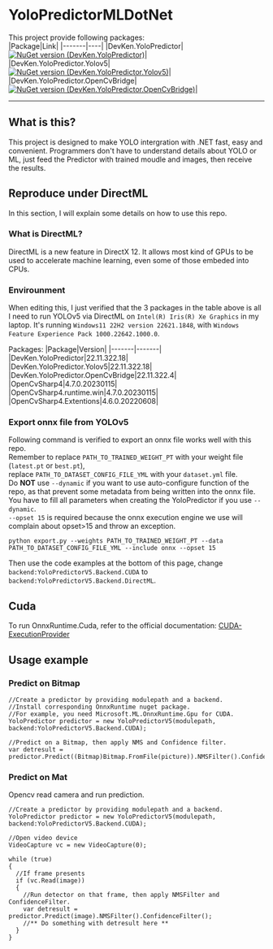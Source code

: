 # YoloPredictorMLDotNet  
  
This project provide following packages:  
|Package|Link|
|-------|----|
|DevKen.YoloPredictor|[![NuGet version (DevKen.YoloPredictor)](https://img.shields.io/nuget/v/DevKen.YoloPredictor.svg?style=flat)](https://www.nuget.org/packages/DevKen.YoloPredictor/)|  
|DevKen.YoloPredictor.Yolov5|[![NuGet version (DevKen.YoloPredictor.Yolov5)](https://img.shields.io/nuget/v/DevKen.YoloPredictor.Yolov5.svg?style=flat)](https://www.nuget.org/packages/DevKen.YoloPredictor.Yolov5/)|  
|DevKen.YoloPredictor.OpenCvBridge|[![NuGet version (DevKen.YoloPredictor.OpenCvBridge)](https://img.shields.io/nuget/v/DevKen.YoloPredictor.OpenCvBridge.svg?style=flat)](https://www.nuget.org/packages/DevKen.YoloPredictor.OpenCvBridge/)|  
  
------  
## What is this?  
This project is designed to make YOLO intergration with .NET fast, easy and convenient. Programmers don't have to understand details about YOLO or ML, just feed the Predictor with trained moudle and images, then receive the results.  

## Reproduce under DirectML  
In this section, I will explain some details on how to use this repo.  
### What is DirectML?
DirectML is a new feature in DirectX 12. It allows most kind of GPUs to be used to accelerate machine learning, even some of those embeded into  CPUs.  
### Envirounment
When editing this, I just verified that the 3 packages in the table above is all I need to run YOLOv5 via DirectML on `Intel(R) Iris(R) Xe Graphics` in my laptop. It's running `Windows11 22H2 version 22621.1848`, with `Windows Feature Experience Pack 1000.22642.1000.0`.  
  
Packages: 
|Package|Version|
|-------|-------|
|DevKen.YoloPredictor|22.11.322.18|  
|DevKen.YoloPredictor.Yolov5|22.11.322.18|  
|DevKen.YoloPredictor.OpenCvBridge|22.11.322.4|  
|OpenCvSharp4|4.7.0.20230115|  
|OpenCvSharp4.runtime.win|4.7.0.20230115|  
|OpenCvSharp4.Extentions|4.6.0.20220608|  
### Export onnx file from YOLOv5  
Following command is verified to export an onnx file works well with this repo.  
Remember to replace `PATH_TO_TRAINED_WEIGHT_PT` with your weight file (`latest.pt` or `best.pt`),  
replace `PATH_TO_DATASET_CONFIG_FILE_YML` with your `dataset.yml` file.  
Do **NOT** use `--dynamic` if you want to use auto-configure function of the repo, as that prevent some metadata from being written into the onnx file. You have to fill all parameters when creating the YoloPredictor if you use  `--dynamic`.  
`--opset 15` is required because the onnx execution engine we use will complain about opset>15 and throw an exception.
```
python export.py --weights PATH_TO_TRAINED_WEIGHT_PT --data PATH_TO_DATASET_CONFIG_FILE_YML --include onnx --opset 15
```  
Then use the code examples at the bottom of this page, change `backend:YoloPredictorV5.Backend.CUDA` to `backend:YoloPredictorV5.Backend.DirectML`.

## Cuda  
To run OnnxRuntime.Cuda, refer to the official documentation: [CUDA-ExecutionProvider](https://onnxruntime.ai/docs/execution-providers/CUDA-ExecutionProvider.html)

## Usage example  
### Predict on Bitmap  
```  
//Create a predictor by providing modulepath and a backend.
//Install corresponding OnnxRuntime nuget package.
//For example, you need Microsoft.ML.OnnxRuntime.Gpu for CUDA.
YoloPredictor predictor = new YoloPredictorV5(modulepath, backend:YoloPredictorV5.Backend.CUDA);

//Predict on a Bitmap, then apply NMS and Confidence filter.
var detresult = predictor.Predict((Bitmap)Bitmap.FromFile(picture)).NMSFilter().ConfidenceFilter();
```  
### Predict on Mat  
Opencv read camera and run prediction.
```  
//Create a predictor by providing modulepath and a backend.
YoloPredictor predictor = new YoloPredictorV5(modulepath, backend:YoloPredictorV5.Backend.CUDA);

//Open video device
VideoCapture vc = new VideoCapture(0);

while (true)
{
  //If frame presents
  if (vc.Read(image))
  {
    //Run detector on that frame, then apply NMSFilter and ConfidenceFilter.
    var detresult = predictor.Predict(image).NMSFilter().ConfidenceFilter();
    //** Do something with detresult here **
  }
}
```
